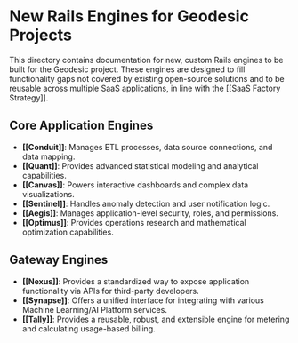 # New Rails Engines for Geodesic Projects

This directory contains documentation for new, custom Rails engines to be built for the Geodesic project. These engines are designed to fill functionality gaps not covered by existing open-source solutions and to be reusable across multiple SaaS applications, in line with the [[SaaS Factory Strategy]].

## Core Application Engines

- **[[Conduit]]**: Manages ETL processes, data source connections, and data mapping.
- **[[Quant]]**: Provides advanced statistical modeling and analytical capabilities.
- **[[Canvas]]**: Powers interactive dashboards and complex data visualizations.
- **[[Sentinel]]**: Handles anomaly detection and user notification logic.
- **[[Aegis]]**: Manages application-level security, roles, and permissions.
- **[[Optimus]]**: Provides operations research and mathematical optimization capabilities.

## Gateway Engines

- **[[Nexus]]**: Provides a standardized way to expose application functionality via APIs for third-party developers.
- **[[Synapse]]**: Offers a unified interface for integrating with various Machine Learning/AI Platform services.
- **[[Tally]]**: Provides a reusable, robust, and extensible engine for metering and calculating usage-based billing.